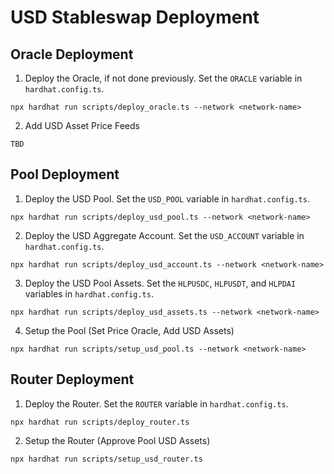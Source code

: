 # USD Stableswap Deployment

## Oracle Deployment

1. Deploy the Oracle, if not done previously. Set the `ORACLE` variable in `hardhat.config.ts`.

```
npx hardhat run scripts/deploy_oracle.ts --network <network-name>
```

2. Add USD Asset Price Feeds

```
TBD
```

## Pool Deployment

1. Deploy the USD Pool. Set the `USD_POOL` variable in `hardhat.config.ts`.

```
npx hardhat run scripts/deploy_usd_pool.ts --network <network-name>
```

2. Deploy the USD Aggregate Account. Set the `USD_ACCOUNT` variable in `hardhat.config.ts`.

```
npx hardhat run scripts/deploy_usd_account.ts --network <network-name>
```

3. Deploy the USD Pool Assets. Set the `HLPUSDC`, `HLPUSDT`, and `HLPDAI` variables in `hardhat.config.ts`.

```
npx hardhat run scripts/deploy_usd_assets.ts --network <network-name>
```

4. Setup the Pool (Set Price Oracle, Add USD Assets)

```
npx hardhat run scripts/setup_usd_pool.ts --network <network-name>
```

## Router Deployment

1. Deploy the Router. Set the `ROUTER` variable in `hardhat.config.ts`.

```
npx hardhat run scripts/deploy_router.ts
```

2. Setup the Router (Approve Pool USD Assets)

```
npx hardhat run scripts/setup_usd_router.ts
```
